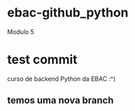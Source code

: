 # ebac-github_python
Modulo 5


# test commit 
curso de backend Python da EBAC :^)


## temos uma nova branch 

